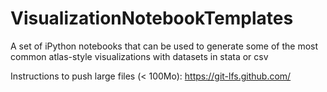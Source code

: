 # VisualizationNotebookTemplates
A set of iPython notebooks that can be used to generate some of the most common atlas-style visualizations with datasets in stata or csv

Instructions to push large files (< 100Mo): https://git-lfs.github.com/

